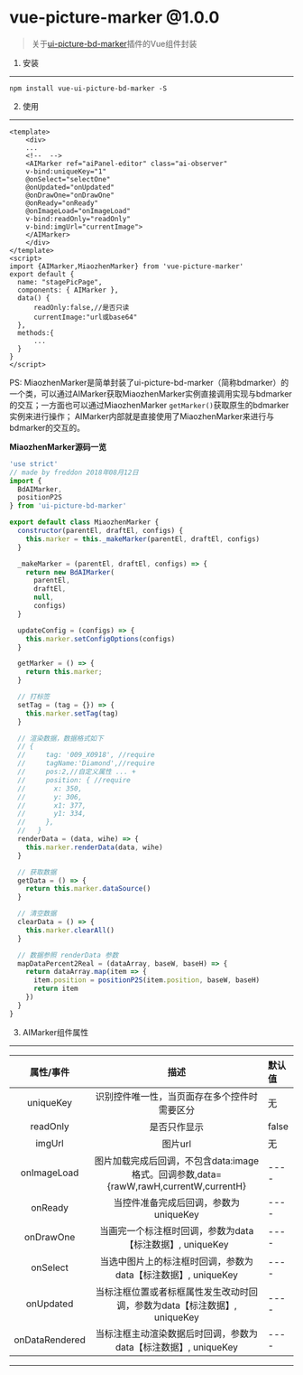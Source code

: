 # vue-picture-marker @1.0.0

> 关于[ui-picture-bd-marker](https://www.npmjs.com/package/ui-picture-bd-marker)插件的Vue组件封装

1. 安装
---
`
npm install vue-ui-picture-bd-marker -S
`


2. 使用
---

```
<template>
    <div>
    ...
    <!--  -->
    <AIMarker ref="aiPanel-editor" class="ai-observer" 
    v-bind:uniqueKey="1" 
    @onSelect="selectOne" 
    @onUpdated="onUpdated" 
    @onDrawOne="onDrawOne"
    @onReady="onReady" 
    @onImageLoad="onImageLoad" 
    v-bind:readOnly="readOnly" 
    v-bind:imgUrl="currentImage">
    </AIMarker>
    </div>
</template>
<script>
import {AIMarker,MiaozhenMarker} from 'vue-picture-marker'
export default {
  name: "stagePicPage",
  components: { AIMarker },
  data() {
      readOnly:false,//是否只读
      currentImage:"url或base64"
  },
  methods:{
      ...
  }
}
</script>

```


PS: MiaozhenMarker是简单封装了ui-picture-bd-marker（简称bdmarker）的一个类，可以通过AIMarker获取MiaozhenMarker实例直接调用实现与bdmarker的交互；一方面也可以通过MiaozhenMarker `getMarker()`获取原生的bdmarker实例来进行操作；
AIMarker内部就是直接使用了MiaozhenMarker来进行与bdmarker的交互的。


**MiaozhenMarker源码一览**


```js
'use strict'
// made by freddon 2018年08月12日
import {
  BdAIMarker,
  positionP2S
} from 'ui-picture-bd-marker'

export default class MiaozhenMarker {
  constructor(parentEl, draftEl, configs) {
    this.marker = this._makeMarker(parentEl, draftEl, configs)
  }

  _makeMarker = (parentEl, draftEl, configs) => {
    return new BdAIMarker(
      parentEl,
      draftEl,
      null,
      configs)
  }

  updateConfig = (configs) => {
    this.marker.setConfigOptions(configs)
  }

  getMarker = () => {
    return this.marker;
  }

  // 打标签
  setTag = (tag = {}) => {
    this.marker.setTag(tag)
  }

  // 渲染数据，数据格式如下
  // {
  //     tag: '009_X0918', //require
  //     tagName:'Diamond',//require
  //     pos:2,//自定义属性 ... +
  //     position: { //require
  //       x: 350,
  //       y: 306,
  //       x1: 377,
  //       y1: 334,
  //     },
  //   }
  renderData = (data, wihe) => {
    this.marker.renderData(data, wihe)
  }

  // 获取数据
  getData = () => {
    return this.marker.dataSource()
  }

  // 清空数据
  clearData = () => {
    this.marker.clearAll()
  }

  // 数据参照 renderData 参数
  mapDataPercent2Real = (dataArray, baseW, baseH) => {
    return dataArray.map(item => {
      item.position = positionP2S(item.position, baseW, baseH)
      return item
    })
  }
}
```

3. AIMarker组件属性
---
|属性/事件|描述|默认值|
|:---:|:---:|:--| 
|uniqueKey|识别控件唯一性，当页面存在多个控件时需要区分| 无|
|readOnly|是否只作显示|false|
|imgUrl|图片url|无|
|onImageLoad|图片加载完成后回调，不包含data:image格式。回调参数,data={rawW,rawH,currentW,currentH}|----|
|onReady|当控件准备完成后回调，参数为uniqueKey|----|
|onDrawOne|当画完一个标注框时回调，参数为data【标注数据】, uniqueKey|----|
|onSelect|当选中图片上的标注框时回调，参数为data【标注数据】, uniqueKey|----|
|onUpdated|当标注框位置或者标框属性发生改动时回调，参数为data【标注数据】, uniqueKey|----|
|onDataRendered|当标注框主动渲染数据后时回调，参数为data【标注数据】, uniqueKey|----|

----
